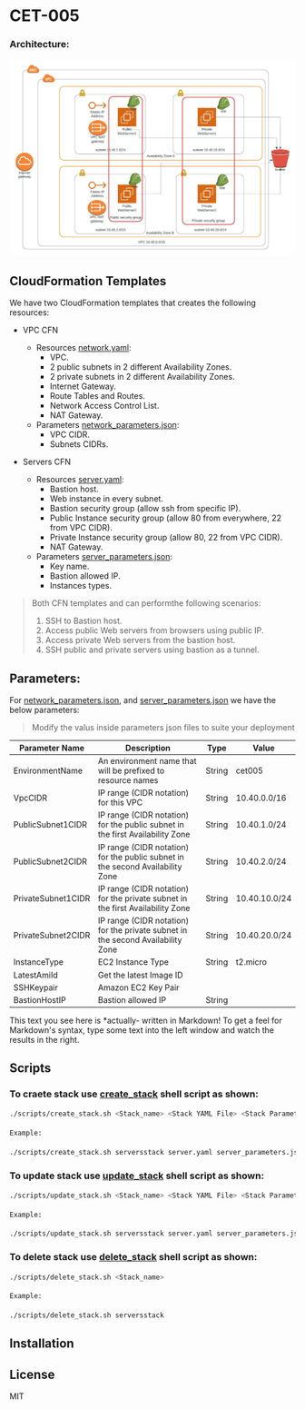 # CET-005

### Architecture:

![Architecture](https://github.com/mohamed-farag88/CET-005/blob/main/CET-005.jpeg)

## CloudFormation Templates

We have two CloudFormation templates that creates the following resources:

- VPC CFN
    - Resources [network.yaml]:
        - VPC.
        - 2 public subnets in 2 different Availability Zones.
        - 2 private subnets in 2 different Availability Zones.
        - Internet Gateway.
        - Route Tables and Routes.
        - Network Access Control List.
        - NAT Gateway.
    - Parameters [network_parameters.json]:
        - VPC CIDR.
        - Subnets CIDRs.

- Servers CFN
    - Resources [server.yaml]:
        - Bastion host.
        - Web instance in every subnet.
        - Bastion security group (allow ssh from specific IP).
        - Public Instance security group (allow 80 from everywhere, 22 from VPC CIDR).
        - Private Instance security group (allow 80, 22 from VPC CIDR).
        - NAT Gateway.
    - Parameters [server_parameters.json]:
        - Key name.
        - Bastion allowed IP.
        - Instances types.



> Both CFN templates and can performthe following scenarios:
>  1. SSH to Bastion host.
>  2. Access public Web servers from browsers using public IP.
>  3. Access private Web servers from the bastion host.
>  4. SSH public and private servers using bastion as a tunnel.

## Parameters:

For [network_parameters.json], and [server_parameters.json] we have the below parameters:

>Modify the valus inside parameters json files to suite your deployment

| Parameter Name | Description | Type | Value |
| ------ | ------ | ------ | ------ |
| EnvironmentName | An environment name that will be prefixed to resource names | String | cet005 |
| VpcCIDR | IP range (CIDR notation) for this VPC | String | 10.40.0.0/16 |
| PublicSubnet1CIDR | IP range (CIDR notation) for the public subnet in the first Availability Zone | String | 10.40.1.0/24 |
| PublicSubnet2CIDR | IP range (CIDR notation) for the public subnet in the second Availability Zone | String | 10.40.2.0/24 |
| PrivateSubnet1CIDR | IP range (CIDR notation) for the private subnet in the first Availability Zone | String | 10.40.10.0/24 |
| PrivateSubnet2CIDR | IP range (CIDR notation) for the private subnet in the second Availability Zone | String | 10.40.20.0/24 |
| InstanceType | EC2 Instance Type | String | t2.micro |
| LatestAmiId | Get the latest Image ID |  |  |
| SSHKeypair | Amazon EC2 Key Pair |  |  |
| BastionHostIP | Bastion allowed IP | String |  |

This text you see here is *actually- written in Markdown! To get a feel
for Markdown's syntax, type some text into the left window and
watch the results in the right.

## Scripts

### To craete stack use [create_stack] shell script as shown:

```sh
./scripts/create_stack.sh <Stack_name> <Stack YAML File> <Stack Parameters Json File>

Example:

./scripts/create_stack.sh serversstack server.yaml server_parameters.json
```
### To update stack use [update_stack] shell script as shown:

```sh
./scripts/update_stack.sh <Stack_name> <Stack YAML File> <Stack Parameters Json File>

Example:

./scripts/update_stack.sh serversstack server.yaml server_parameters.json
```


### To delete stack use [delete_stack] shell script as shown:

```sh
./scripts/delete_stack.sh <Stack_name>

Example:

./scripts/delete_stack.sh serversstack
```


## Installation







## License

MIT




   [network.yaml]: <https://github.com/mohamed-farag88/CET-005/blob/main/network.yaml>

   [network_parameters.json]: <https://github.com/mohamed-farag88/CET-005/blob/main/network_parameters.json>

   [server.yaml]: <https://github.com/mohamed-farag88/CET-005/blob/main/server.yaml>

   [server_parameters.json]: <https://github.com/mohamed-farag88/CET-005/blob/main/server_parameters.json>

   [create_stack]: <https://github.com/mohamed-farag88/CET-005/blob/main/scripts/create_stack.sh>

   [update_stack]: <https://github.com/mohamed-farag88/CET-005/blob/main/scripts/delete_stack.sh>

   [delete_stack]: <https://github.com/mohamed-farag88/CET-005/blob/main/scripts/update_stack.sh>

